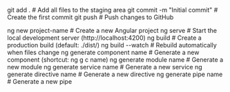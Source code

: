<!-- GITHUB -->
git add .                           # Add all files to the staging area
git commit -m "Initial commit"     # Create the first commit
git push                           # Push changes to GitHub


<!-- Angular Befehle -->

ng new project-name                # Create a new Angular project
ng serve                           # Start the local development server (http://localhost:4200)
ng build                           # Create a production build (default: ./dist/)
ng build --watch                   # Rebuild automatically when files change
ng generate component name         # Generate a new component (shortcut: ng g c name)
ng generate module name            # Generate a new module
ng generate service name           # Generate a new service
ng generate directive name         # Generate a new directive
ng generate pipe name              # Generate a new pipe





